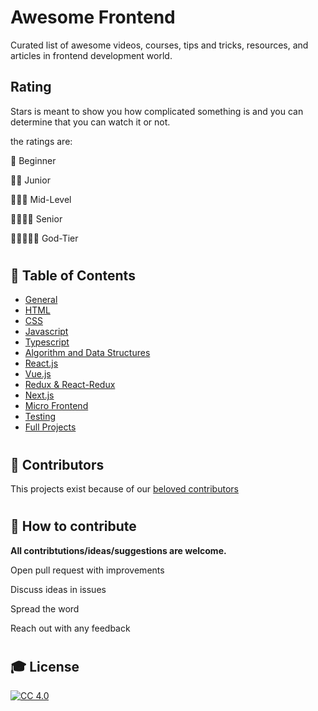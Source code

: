 # Awesome Frontend
Curated list of awesome videos, courses, tips and tricks, resources, and articles in frontend development world.


## Rating
Stars is meant to show you how complicated something is and you can determine that you can watch it or not.

the ratings are:

🌟 Beginner

🌟🌟 Junior

🌟🌟🌟 Mid-Level

🌟🌟🌟🌟 Senior

🌟🌟🌟🌟🌟 God-Tier
#
## :bookmark_tabs: Table of Contents

- [General](topics/general.md)
- [HTML](topics/html.md)
- [CSS](topics/css.md)
- [Javascript](topics/javascript.md)
- [Typescript](topics/typescript.md)
- [Algorithm and Data Structures](topics/algorithm-and-data-structures.md)
- [React.js](topics/react.md)
- [Vue.js](topics/vue.md)
- [Redux & React-Redux](topics/redux.md)
- [Next.js](topics/nextjs.md)
- [Micro Frontend](topics/micro-frontend.md)
- [Testing](topics/testing.md)
- [Full Projects](topics/full-projects.md)

#
## :tada: Contributors

This projects exist because of our [beloved contributors](https://github.com/MRezaSafari/AwesomeFrontend/graphs/contributors)

#
## :gem: How to contribute

**All contribtutions/ideas/suggestions are welcome.**

Open pull request with improvements

Discuss ideas in issues

Spread the word

Reach out with any feedback

#
## 🎓 License

[![CC 4.0][license-image]][license-url]

[license-url]: http://www.wtfpl.net
[license-image]: https://img.shields.io/badge/License-WTFPL%202.0-lightgrey.svg?style=flat-square